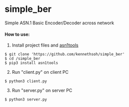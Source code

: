 # simple_ber
Simple ASN.1 Basic Encoder/Decoder across network

#### How to use:
1. Install project files and <a href="https://github.com/eerimoq/asn1tools">asn1tools</a>
```
$ git clone 'https://github.com/kennethsoh/simple_ber'
$ cd /simple_ber
$ pip3 install asn1tools
```

2. Run "client.py" on client PC
```
$ python3 client.py
```

3. Run "server.py" on server PC
```
$ python3 server.py
```


